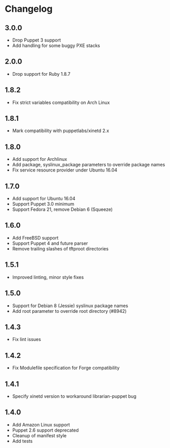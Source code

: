 # Changelog

## 3.0.0
* Drop Puppet 3 support
* Add handling for some buggy PXE stacks 

## 2.0.0
* Drop support for Ruby 1.8.7

## 1.8.2
* Fix strict variables compatibility on Arch Linux

## 1.8.1
* Mark compatibility with puppetlabs/xinetd 2.x

## 1.8.0
* Add support for Archlinux
* Add package, syslinux_package parameters to override package names
* Fix service resource provider under Ubuntu 16.04

## 1.7.0
* Add support for Ubuntu 16.04
* Support Puppet 3.0 minimum
* Support Fedora 21, remove Debian 6 (Squeeze)

## 1.6.0
* Add FreeBSD support
* Support Puppet 4 and future parser
* Remove trailing slashes of tftproot directories

## 1.5.1
* Improved linting, minor style fixes

## 1.5.0
* Support for Debian 8 (Jessie) syslinux package names
* Add root parameter to override root directory (#8942)

## 1.4.3
* Fix lint issues

## 1.4.2
* Fix Modulefile specification for Forge compatibility

## 1.4.1
* Specify xinetd version to workaround librarian-puppet bug

## 1.4.0
* Add Amazon Linux support
* Puppet 2.6 support deprecated
* Cleanup of manifest style
* Add tests
